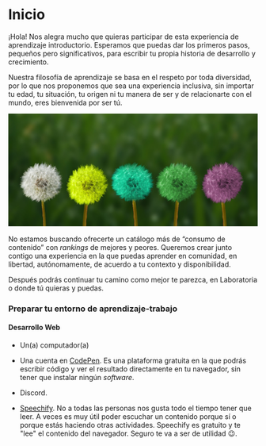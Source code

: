 # Inicio

¡Hola! Nos alegra mucho que quieras participar de esta experiencia de aprendizaje introductorio. Esperamos que puedas dar los primeros pasos, pequeños pero significativos, para escribir tu propia historia de desarrollo y crecimiento.

Nuestra filosofía de aprendizaje se basa en el respeto por toda diversidad, por lo que nos proponemos que sea una experiencia inclusiva, sin importar tu edad, tu situación, tu origen ni tu manera de ser y de relacionarte con el mundo, eres bienvenida por ser tú. 

![](assets/2024-02-16-18-36-43-dandelion.jpg)

No estamos buscando ofrecerte un catálogo más de “consumo de contenido” con *rankings* de mejores y peores. Queremos crear junto contigo una experiencia en la que puedas aprender en comunidad, en libertad, autónomamente, de acuerdo a tu contexto y disponibilidad.

Después podrás continuar tu camino como mejor te parezca, en Laboratoria o donde tú quieras y puedas.

### Preparar tu entorno de aprendizaje-trabajo

#### Desarrollo Web

- Un(a) computador(a)

- Una cuenta en [CodePen](https://codepen.io/). Es una plataforma gratuita en la que podrás escribir  código y ver el resultado directamente en tu navegador, sin tener que instalar ningún *software*.

- Discord. 

- [Speechify](https://speechify.com/). No a todas las personas nos gusta todo el tiempo tener que leer. A veces es muy útil poder escuchar un contenido porque sí o porque estás haciendo otras actividades. Speechify es gratuito y te "lee" el contenido del navegador. Seguro te va a ser de utilidad :wink:. 
